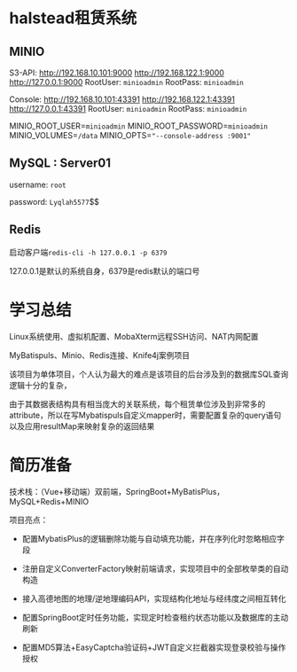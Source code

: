 # halstead租赁系统

## MINIO

S3-API: http://192.168.10.101:9000  http://192.168.122.1:9000  http://127.0.0.1:9000
RootUser: `minioadmin`
RootPass: `minioadmin`

Console: http://192.168.10.101:43391 http://192.168.122.1:43391 http://127.0.0.1:43391
RootUser: `minioadmin`
RootPass: `minioadmin`

MINIO_ROOT_USER=`minioadmin`
MINIO_ROOT_PASSWORD=`minioadmin`
MINIO_VOLUMES=`/data`
MINIO_OPTS=`"--console-address :9001"`



## MySQL : Server01

username: `root`

password: `Lyqlah5577`$$



## Redis

启动客户端`redis-cli -h 127.0.0.1 -p 6379`

127.0.0.1是默认的系统自身，6379是redis默认的端口号



# 学习总结

Linux系统使用、虚拟机配置、MobaXterm远程SSH访问、NAT内网配置

MyBatispuls、Minio、Redis连接、Knife4j案例项目



该项目为单体项目，个人认为最大的难点是该项目的后台涉及到的数据库SQL查询逻辑十分的复杂，

由于其数据表结构具有相当庞大的关联系统，每个租赁单位涉及到非常多的attribute，所以在写Mybatispuls自定义mapper时，需要配置复杂的query语句以及应用resultMap来映射复杂的返回结果



# 简历准备

技术栈：（Vue+移动端）双前端，SpringBoot+MyBatisPlus，MySQL+Redis+MINIO

项目亮点：

* 配置MybatisPlus的逻辑删除功能与自动填充功能，并在序列化时忽略相应字段

* 注册自定义ConverterFactory映射前端请求，实现项目中的全部枚举类的自动构造

* 接入高德地图的地理/逆地理编码API，实现结构化地址与经纬度之间相互转化

* 配置SpringBoot定时任务功能，实现定时检查租约状态功能以及数据库的主动刷新

* 配置MD5算法+EasyCaptcha验证码+JWT自定义拦截器实现登录校验与操作授权
